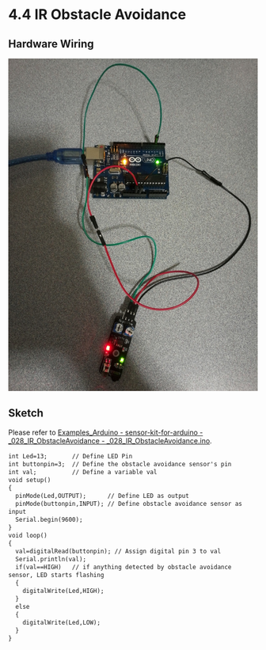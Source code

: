 # 4.4 IR Obstacle Avoidance

## Hardware Wiring
![Image](../../Examples/sensor-kit-for-arduino/028_ir_obstacleavoidance.jpg)

## Sketch
Please refer to [Examples_Arduino - sensor-kit-for-arduino - _028_IR_ObstacleAvoidance - _028_IR_ObstacleAvoidance.ino](https://github.com/LongerVisionRobot/Examples_Arduino/blob/master/sensor-kit-for-arduino/_028_IR_ObstacleAvoidance/_028_IR_ObstacleAvoidance.ino).
```
int Led=13;       // Define LED Pin
int buttonpin=3;  // Define the obstacle avoidance sensor's pin
int val;          // Define a variable val
void setup()
{
  pinMode(Led,OUTPUT);      // Define LED as output
  pinMode(buttonpin,INPUT); // Define obstacle avoidance sensor as input
  Serial.begin(9600);
}
void loop()
{
  val=digitalRead(buttonpin); // Assign digital pin 3 to val
  Serial.println(val);
  if(val==HIGH)   // if anything detected by obstacle avoidance sensor, LED starts flashing
  {
    digitalWrite(Led,HIGH);
  }
  else
  {
    digitalWrite(Led,LOW);
  }
}
```